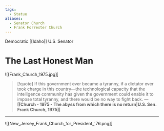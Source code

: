 ```yaml
---
tags:
  - Statue
aliases:
  - Senator Church
  - Frank Forrester Church
---
```

Democratic [[Idaho]] U.S. Senator

# The Last Honest Man

![[Frank_Church_1975.jpg]]

>[!quote]
>If this government ever became a tyranny, if a dictator ever took charge in this country—the technological capacity that the intelligence community has given the government could enable it to impose total tyranny, and there would be no way to fight back.
>— **[[Church - 1975 - The abyss from which there is no return|U.S. Sen. Frank Church, 1975]]**

---

![[New_Jersey_Frank_Church_for_President_'76.png]]
